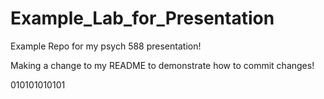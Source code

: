 # Example_Lab_for_Presentation
Example Repo for my psych 588 presentation!



Making a change to my README to demonstrate how to commit changes!

010101010101